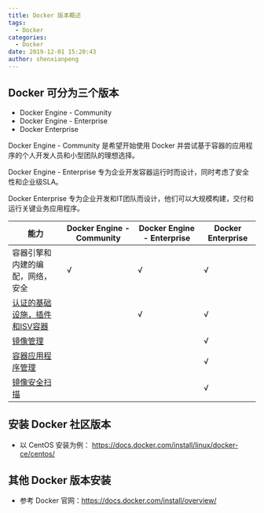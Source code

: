 ```yaml
---
title: Docker 版本概述
tags:
  - Docker
categories:
  - Docker
date: 2019-12-01 15:20:43
author: shenxianpeng
---
```


## Docker 可分为三个版本

* Docker Engine - Community
* Docker Engine - Enterprise
* Docker Enterprise

Docker Engine - Community 是希望开始使用 Docker 并尝试基于容器的应用程序的个人开发人员和小型团队的理想选择。

Docker Engine - Enterprise 专为企业开发容器运行时而设计，同时考虑了安全性和企业级SLA。

Docker Enterprise 专为企业开发和IT团队而设计，他们可以大规模构建，交付和运行关键业务应用程序。

| 能力  | Docker Engine - Community | Docker Engine - Enterprise  | Docker Enterprise|
|---|---|---|---|
| 容器引擎和内建的编配，网络，安全 | √ | √ | √ |
| [认证的基础设施，插件和ISV容器](https://docs.docker.com/ee/supported-platforms/#docker-enterprise) | |  √ | √ |
| [镜像管理](https://docs.docker.com/ee/dtr/) | | | √ |
| [容器应用程序管理](https://docs.docker.com/ee/ucp/) | | | √ |
| [镜像安全扫描](https://docs.docker.com/ee/dtr/user/manage-images/scan-images-for-vulnerabilities/) | | | √ |

## 安装 Docker 社区版本

* 以 CentOS 安装为例： https://docs.docker.com/install/linux/docker-ce/centos/

## 其他 Docker 版本安装

* 参考 Docker 官网：https://docs.docker.com/install/overview/
